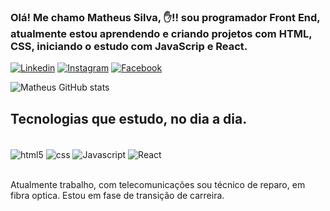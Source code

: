 ### Olá! Me chamo Matheus Silva, ✋!! sou programador Front End, atualmente estou aprendendo e criando projetos com HTML, CSS, iniciando o estudo com JavaScrip e React.

[![Linkedin](https://img.shields.io/badge/LinkedIn-0077B5?style=for-the-badge&logo=linkedin&logoColor=white)](https://img.shields.io/badge/LinkedIn-0077B5?style=for-the-badge&logo=linkedin&logoColor=white)
[![Instagram](https://img.shields.io/badge/Instagram-E4405F?style=for-the-badge&logo=instagram&logoColor=white)](https://www.instagram.com/mhebliing/)
[![Facebook](https://img.shields.io/badge/Facebook-1877F2?style=for-the-badge&logo=facebook&logoColor=white)](https://www.facebook.com/matheus.heebling)

![Matheus GitHub stats](https://github-readme-stats.vercel.app/api?username=mhebliing&show_icons=true&theme=dracula)

## Tecnologias que estudo, no dia a dia.


<div style="display: inline-block"><br/>

<img align="center" alt="html5" src="https://img.shields.io/badge/HTML5-E34F26?style=for-the-badge&logo=html5&logoColor=white">
<img align="center" alt="css" src="https://img.shields.io/badge/CSS3-1572B6?style=for-the-badge&logo=css3&logoColor=white">
<img align="center" alt="Javascript" src="https://img.shields.io/badge/JavaScript-323330?style=for-the-badge&logo=javascript&logoColor=F7DF1E">
<img align="center" alt="React" src="https://img.shields.io/badge/React-20232A?style=for-the-badge&logo=react&logoColor=61DAFB">
</div>
<br>
<br>
<p>Atualmente trabalho, com telecomunicações sou técnico de reparo, em fibra optica. Estou em fase de transição de carreira.</p>
